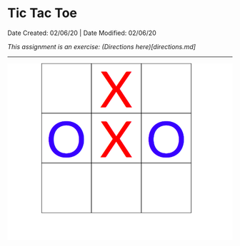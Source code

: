 # Tic Tac Toe

Date Created: 02/06/20 | Date Modified: 02/06/20

<!-- [![Netlify Status](https://api.netlify.com/api/v1/badges/d9c1424a-613b-4412-865a-3481eae9cefc/deploy-status)](https://app.netlify.com/sites/trinity-alpha-omega/deploys) -->

*This assignment is an exercise: (Directions here)[directions.md]*

<!-- Preview assignment here: https://trinity-alpha-omega.netlify.com/ -->
***

![](screenshot.png)

